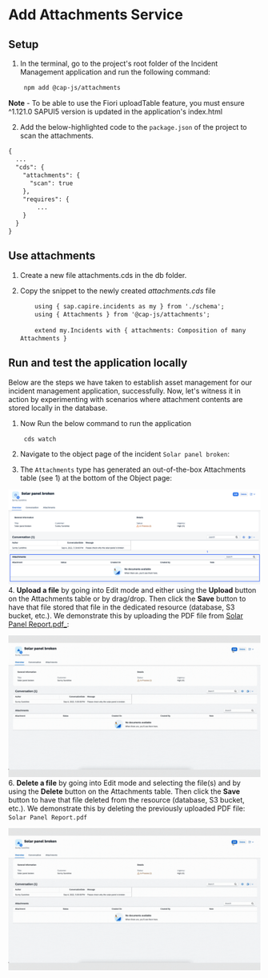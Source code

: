 # Add Attachments Service

## Setup

1. In the terminal, go to the project's root folder of the Incident Management application and run the following command:  
   
   ```bash
    npm add @cap-js/attachments
   ```
**Note** - To be able to use the Fiori uploadTable feature, you must ensure ^1.121.0 SAPUI5 version is updated in the application's index.html

2. Add the below-highlighted code to the `package.json` of the project to scan the attachments.

```jsonc hl_lines="4-6"
{
  ...
  "cds": {
    "attachments": {
      "scan": true
    },
    "requires": {
        ... 
    }
  }
}
```


## Use attachments
1. Create a new file attachments.cds in the db folder.

2. Copy the snippet to the newly created *attachments.cds* file

    ```cds
        using { sap.capire.incidents as my } from './schema';
        using { Attachments } from '@cap-js/attachments';

        extend my.Incidents with { attachments: Composition of many Attachments }
    ```

## Run and test the application locally

Below are the steps we have taken to establish asset management for our incident management application, successfully. Now, let's witness it in action by experimenting with scenarios where attachment contents are stored locally in the database.


1. Now Run the below command to run the application

   ```bash
    cds watch
   ```
2. Navigate to the object page of the incident `Solar panel broken`:


3. The `Attachments` type has generated an out-of-the-box Attachments table (see 1) at the bottom of the Object page:

![open BAS folder](./images/facet.png)
4. **Upload a file** by going into Edit mode and either using the **Upload** button on the Attachments table or by drag/drop. Then click the **Save** button to have that file stored that file in the dedicated resource (database, S3 bucket, etc.). We demonstrate this by uploading the PDF file from [Solar Panel Report.pdf_](./Solar_Panel_Report.pdf):

![Upload file](./images/upload.gif)
6. **Delete a file** by going into Edit mode and selecting the file(s) and by using the **Delete** button on the Attachments table. Then click the **Save** button to have that file deleted from the resource (database, S3 bucket, etc.). We demonstrate this by deleting the previously uploaded PDF file: `Solar Panel Report.pdf`

![delete file](./images/upload.gif)
